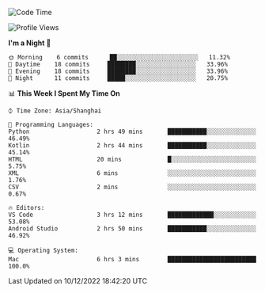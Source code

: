 <!--START_SECTION:waka-->
![Code Time](http://img.shields.io/badge/Code%20Time-38%20hrs%2019%20mins-blue)

![Profile Views](http://img.shields.io/badge/Profile%20Views-0-blue)

**I'm a Night 🦉** 

```text
🌞 Morning    6 commits      ██░░░░░░░░░░░░░░░░░░░░░░░   11.32% 
🌆 Daytime    18 commits     ████████░░░░░░░░░░░░░░░░░   33.96% 
🌃 Evening    18 commits     ████████░░░░░░░░░░░░░░░░░   33.96% 
🌙 Night      11 commits     █████░░░░░░░░░░░░░░░░░░░░   20.75%

```


📊 **This Week I Spent My Time On** 

```text
⌚︎ Time Zone: Asia/Shanghai

💬 Programming Languages: 
Python                   2 hrs 49 mins       ███████████░░░░░░░░░░░░░░   46.49% 
Kotlin                   2 hrs 44 mins       ███████████░░░░░░░░░░░░░░   45.14% 
HTML                     20 mins             █░░░░░░░░░░░░░░░░░░░░░░░░   5.75% 
XML                      6 mins              ░░░░░░░░░░░░░░░░░░░░░░░░░   1.76% 
CSV                      2 mins              ░░░░░░░░░░░░░░░░░░░░░░░░░   0.67%

🔥 Editors: 
VS Code                  3 hrs 12 mins       █████████████░░░░░░░░░░░░   53.08% 
Android Studio           2 hrs 50 mins       ███████████░░░░░░░░░░░░░░   46.92%

💻 Operating System: 
Mac                      6 hrs 3 mins        █████████████████████████   100.0%

```


 Last Updated on 10/12/2022 18:42:20 UTC
<!--END_SECTION:waka-->